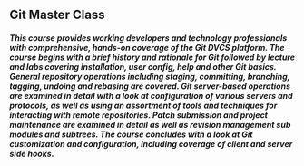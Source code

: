 ## Git Master Class

##### This course provides working developers and technology professionals with comprehensive, hands-on coverage of the Git DVCS platform. The course begins with a brief history and rationale for Git followed by lecture and labs covering installation, user config, help and other Git basics. General repository operations including staging, committing, branching, tagging, undoing and rebasing are covered. Git server-based operations are examined in detail with a look at configuration of various servers and protocols, as well as using an assortment of tools and techniques for interacting with remote repositories. Patch submission and project maintenance are examined in detail as well as revision management sub modules and subtrees. The course concludes with a look at Git customization and configuration, including coverage of client and server side hooks.